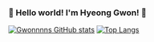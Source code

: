 ### 🌊  Hello world! I'm Hyeong Gwon! 🥽 

<!--
**gwonnnns/gwonnnns** is a ✨ _special_ ✨ repository because its `README.md` (this file) appears on your GitHub profile.

Here are some ideas to get you started:

- 🔭 I’m currently working on ...
- 🌱 I’m currently learning ...
- 👯 I’m looking to collaborate on ...
- 🤔 I’m looking for help with ...
- 💬 Ask me about ...
- 📫 How to reach me: ...
- 😄 Pronouns: ...
- ⚡ Fun fact: ...
-->
[![Gwonnnns GitHub stats](https://github-readme-stats.vercel.app/api?username=gwonnnns)](https://github.com/anuraghazra/github-readme-stats)
[![Top Langs](https://github-readme-stats.vercel.app/api/top-langs/?username=gwonnnns)](https://github.com/anuraghazra/github-readme-stats)

